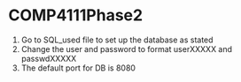 # COMP4111Phase2
1. Go to SQL_used file to set up the database as stated
2. Change the user and password to format userXXXXX and passwdXXXXX
3. The default port for DB is 8080
